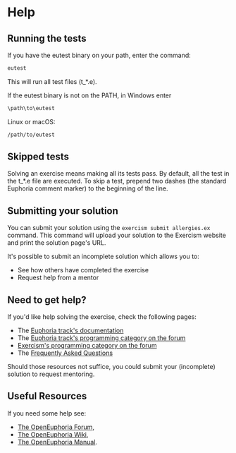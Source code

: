 # Help

## Running the tests

If you have the eutest binary on your path, enter the command:

```bash
eutest 
```
This will run all test files (t_*.e).

If the eutest binary is not on the PATH, in Windows enter

```cmd
\path\to\eutest
```

Linux or macOS:

```bash
/path/to/eutest
```

## Skipped tests

Solving an exercise means making all its tests pass.
By default, all the test in the t_*.e file are executed.
To skip a test, prepend two dashes (the standard Euphoria comment marker) to the beginning of the line.

## Submitting your solution

You can submit your solution using the `exercism submit allergies.ex` command.
This command will upload your solution to the Exercism website and print the solution page's URL.

It's possible to submit an incomplete solution which allows you to:

- See how others have completed the exercise
- Request help from a mentor

## Need to get help?

If you'd like help solving the exercise, check the following pages:

- The [Euphoria track's documentation](https://exercism.org/docs/tracks/euphoria)
- The [Euphoria track's programming category on the forum](https://forum.exercism.org/c/programming/euphoria)
- [Exercism's programming category on the forum](https://forum.exercism.org/c/programming/5)
- The [Frequently Asked Questions](https://exercism.org/docs/using/faqs)

Should those resources not suffice, you could submit your (incomplete) solution to request mentoring.

## Useful Resources

If you need some help see:

* [The OpenEuphoria Forum](https://openeuphoria.org/forum/index.wc),
* [The OpenEuphoria Wiki](https://openeuphoria.org/wiki/view/home.wc),
* [The OpenEuphoria Manual](https://openeuphoria.org/docs/).